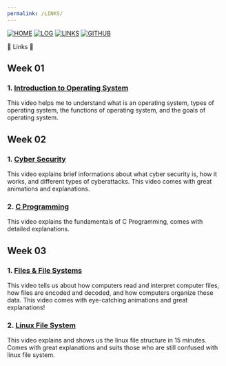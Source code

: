 ```yaml
---
permalink: /LINKS/
---
```


[![HOME](https://img.shields.io/badge/-HOME-C6DBDA?style=for-the-badge&logoColor=white)](.)
[![LOG](https://img.shields.io/badge/-LOG-FF96BA?style=for-the-badge&logoColor=white)](TXT/mylog.txt)
[![LINKS](https://img.shields.io/badge/-LINKS-55CBCD?style=for-the-badge&logoColor=white)](LINKS/)
[![GITHUB](https://img.shields.io/badge/GitHub-100000?style=for-the-badge&logo=github&logoColor=white)](https://github.com/amalianahda/os212/)

🔗 Links 🔗
## Week 01 
### 1. [Introduction to Operating System](https://youtu.be/vBURTt97EkA)
This video helps me to understand what is an operating system, types of operating system, the functions of operating system, and the goals of operating system.
## Week 02
### 1. [Cyber Security](https://www.youtube.com/watch?v=inWWhr5tnEA)
This video explains brief informations about what cyber security is, how it works, and different types of cyberattacks. This video comes with great animations and explanations.
### 2. [C Programming](https://www.youtube.com/watch?v=rLf3jnHxSmU&list=PLBlnK6fEyqRggZZgYpPMUxdY1CYkZtARR)
This video explains the fundamentals of C Programming, comes with detailed explanations.
## Week 03
### 1. [Files & File Systems](https://www.youtube.com/watch?v=KN8YgJnShPM)
This video tells us about how computers read and interpret computer files, how files are encoded and decoded, and how computers organize these data. This video comes with eye-catching animations and great explanations!
### 2. [Linux File System](https://www.youtube.com/watch?v=HbgzrKJvDRw)
This video explains and shows us the linux file structure in 15 minutes. Comes with great explanations and suits those who are still confused with linux file system.
